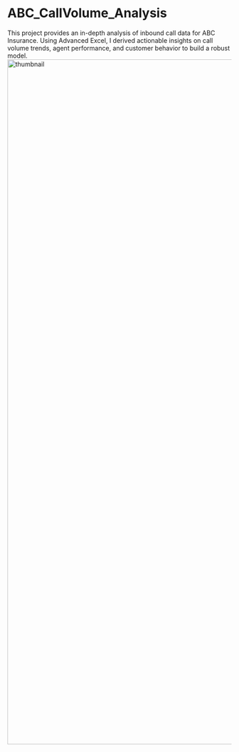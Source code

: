 # ABC_CallVolume_Analysis
This project provides an in-depth analysis of inbound call data for ABC Insurance. Using Advanced Excel, I derived actionable insights on call volume trends, agent performance, and customer behavior to build a robust model.
<img width="2816" height="1536" alt="thumbnail" src="https://github.com/user-attachments/assets/1d94fc3b-e2f9-4df4-a046-968cf88e7552" />
